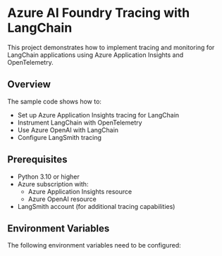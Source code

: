 # Azure AI Foundry Tracing with LangChain

This project demonstrates how to implement tracing and monitoring for LangChain applications using Azure Application Insights and OpenTelemetry.

## Overview

The sample code shows how to:
- Set up Azure Application Insights tracing for LangChain
- Instrument LangChain with OpenTelemetry 
- Use Azure OpenAI with LangChain
- Configure LangSmith tracing

## Prerequisites

- Python 3.10 or higher
- Azure subscription with:
  - Azure Application Insights resource
  - Azure OpenAI resource
- LangSmith account (for additional tracing capabilities)

## Environment Variables

The following environment variables need to be configured:
